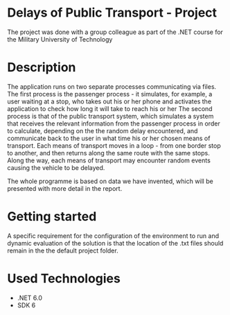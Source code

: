 # Delays of Public Transport - Project
The project was done with a group colleague as part of the .NET course for the Military University of Technology

# Description
The application runs on two separate processes communicating via files. 
The first process is the passenger process - it simulates, for example, a user waiting at a stop,
who takes out his or her phone and activates the application to check how long it will take 
to reach his or her The second process is that of the public transport system, which simulates a system that receives the relevant information from 
the passenger process in order to calculate, depending on the the random delay encountered, and communicate back to the user in what time his or her 
chosen means of transport. Each means of transport moves in a loop - from one border stop to another, and then returns along the same route with the same stops. 
Along the way, each means of transport may encounter random events causing the vehicle to be delayed.

The whole programme is based on data we have invented, which will be presented with more detail in the report.

# Getting started
A specific requirement for the configuration of the environment to run and dynamic evaluation of the solution is that the location of the .txt files 
should remain in the the default project folder.

# Used Technologies
* .NET 6.0
* SDK 6
